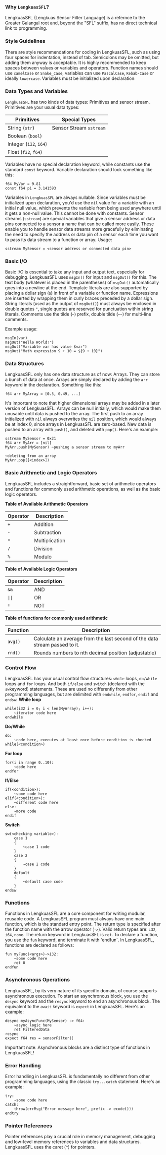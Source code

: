 ### Why `LengkuasSFL`?
LengkuasSFL (Lengkuas Sensor Filter Language) is a refernce to the Greater Galangal root and, beyond the "SFL" suffix, has no direct technical link to programming.

### Style Guidelines
There are style recommendations for coding in LengkuasSFL, such as using four spaces for indentation, instead of tab. Semicolons may be omitted, but adding them anyway is acceptable. It is highly recommended to keep spaces between values or variables and operators. Function names should use `camelCase` or `Snake_Case`, variables can use `PascalCase`, `Kebab-Case` or ideally `lowercase`. Variables must be initialized upon declaration

### Data Types and Variables
`LengkuasSFL` has two kinds of data types: Primitives and sensor stream. Primitives are your usual data types:

| Primitives             | Special Types           |
| ---------------------- | ----------------------- |
| String (`str`)         | Sensor Stream `sstream` |
| Boolean (`bool`)       |                         |
| Integer (`i32`, `i64`) |                         |
| Float (`f32`, `f64`)   |                         |

Variables have no special declaration keyword, while constants use the standard `const` keyword. Variable declaration should look something like this:
```LengkuasSFL
f64 MyVar = 9.81
const f64 pi = 3.141593
```
Variables in `LengkuasSFL` are always nullable. Since variables must be initialized upon declaration, you'd use the `nil` value for a variable with an initial null value, which prevents the variable from being used anywhere until it gets a non-null value. This cannot be done with constants. Sensor streams (`sstream`) are special variables that give a sensor address or data pins connected to a sensor a name that can be called more easily. These enable you to handle sensor data streams more gracefully by eliminating the need to specify the address or data pin of a sensor each time you want to pass its data stream to a function or array.
Usage:
```LengkuasSFL
sstream MySensor = <sensor address or connected data pin>
```


### Basic I/O
Basic I/O is essential to take any input and output text, especially for debugging. LengkuasSFL uses `msgIn()` for input and `msgOut()` for this. The text body (whatever is placed in the parentheses) of `msgOut()` automatically goes into a newline at the end. Template literals are also supported by placing a dollar sign (`$`) in front of a variable or function name. Expressions are inserted by wrapping them in curly braces preceded by a dollar sign. String literals (used as the output of `msgOut()`) must always be enclosed in double quotes `"`, single quotes are reserved for punctuation within string literals. Comments use the tilde (`~`) prefix, double tilde (`~~`) for multi-line comments.

Example usage:
```LengkuasSFL
msgIn(var)
msgOut("Hello World!")
msgOut("Variable var has value $var")
msgOut("Math expression 9 + 10 = ${9 + 10}")
```

### Data Structures 
LengkuasSFL only has one data structure as of now: Arrays. They can store a bunch of data at once. Arrays are simply declared by adding the `arr` keyword in the declaration. Something like this:
```LengkuasSFL
f64 arr MyArray = [0.5, 0.49, ...]
```
It's important to note that higher dimensional arrays may be added in a later version of LengkuasSFL. 
Arrays can be null initially, which would make them unusable until data is pushed to the array. The first push to an array initialized with `nil` always overwrites the `nil` position, which would always be at index 0, since arrays in LengkuasSFL are zero-based. New data is pushed to an array with `push()`, and deleted with `pop()`. Here's an example:
```LengkuasSFL
sstream MySensor = 0x21
f64 arr MyArr = [nil]
MyArr.push(MySensor) ~pushing a sensor stream to myArr

~deleting from an array
MyArr.pop([<index>])
```

### Basic Arithmetic and Logic Operators
LengkuasSFL includes a straightforward, basic set of arithmetic operators and functions for commonly used arithmetic operations, as well as the basic logic operators.

**Table of Available Arithmetic Operators**

| Operator | Description    |
| -------- | -------------- |
| `+`      | Addition       |
| `-`      | Subtraction    |
| `*`      | Multiplication |
| `/`      | Division       |
| `%`      | Modulo         |

**Table of Available Logic Operators**

| Operator | Description |
| -------- | ----------- |
| `&&`     | AND         |
| `\|\|`   | OR          |
| `!`      | NOT         |

**Table of functions for commonly used arithmetic**

| Function | Description                                                                |
| -------- | -------------------------------------------------------------------------- |
| `avg()`  | Calculate an average from the last second of the data stream passed to it. |
| `rnd()`  | Rounds numbers to nth decimal position (adjustable)                        |

### Control Flow
LengkuasSFL has your usual control flow structures: `while` loops, `do/while` loops and `for` loops. And both `if/else` and `switch` (declared with the `sw`keyword) statements. These are used no differently from other programming languages, but are delimited with `endwhile`, `endfor`, `endif` and `endsw`:
**While loop**
```LengkuasSFL
while(i32 i = 0; i < len(MyArray); i++):
    ~iterator code here
endwhile
```
**Do/While**
```LengkuasSFL
do:
    ~code here, executes at least once before condition is checked
while(<condition>)
```
**For loop**
```LengkuasSFL
for(i in range 0..10):
    ~code here
endfor
```
**If/Else**
```LengkuasSFL
if(<condition>):
    ~some code here
elif(<condition>):
    ~different code here
else:
    ~more code
endif
```
**Switch**
```LengkuasSFL
sw(<checking variable>):
    case 1
    {
        ~case 1 code
    }
    case 2
    {
        ~case 2 code
    }
    default
    {
        ~default case code
    }
endsw
```
### Functions
Functions in LengkuasSFL are a core component for writing modular, reusable code. A LengkuasSFL program must always have one main function, which is the standard entry point. The return type is specified after the function name with the arrow operator (`->`). Valid return types are: `i32`, `i64`, `none`. The return keyword in LengkuasSFL is `ret`. To declare a function, you use the `fun` keyword, and terminate it with 'endfun`.
In LengkuasSFL, functions are declared as follows:
```LengkuasSFL
fun myFunc(<args>)->i32:
    ~some code here
    ret 0
endfun

```

### Asynchronous Operations
LengkuasSFL, by its very nature of its specific domain, of course supports asynchronous execution. To start an asynchronous block, you use the `desync` keyword and the `resync` keyword to end an asynchronous block. The equivalent to the `await` keyword is `expect` in LengkuasSFL. Here's an example:
```LengkuasSFL
desync myAsyncFunc(MySensor) -> f64:
    ~async logic here
    ret FilteredData
resync
expect f64 res = sensorFilter()
```
Important note: Asynchronous blocks are a distinct type of functions in LengkuasSFL!

### Error Handling
Error handling in LengkuasSFL is fundamentally no different from other programming languages, using the classic `try...catch` statement. Here's an example:
```LengkuasSFL
try:
    ~some code here
catch:
    throw(errMsg("Error message here", prefix -> ecode()))
endtry
```

### Pointer References
Pointer references play a crucial role in memory management, debugging and low-level memory references to variables and data structures. LengkuasSFL uses the caret (`^`) for pointers.